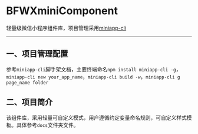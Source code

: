 # BFWXminiComponent
轻量级微信小程序组件库，项目管理采用[miniapp-cli](https://github.com/limhang/miniapp-cli)

---

## 一、项目管理配置
参考`miniapp-cli`脚手架文档，主要终端命名`npm install miniapp-cli -g`，`miniapp-cli new your_app_name`，`miniapp-cli build -w`，`miniapp-cli g page_name folder`

## 二、项目简介
该组件库，采用轻量可自定义模式，用户遵循约定变量命名规则，可自定义样式模板。具体参考`docs`文件夹文件。